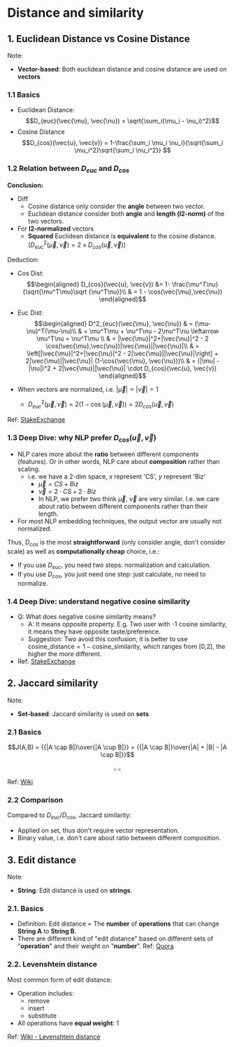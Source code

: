 # Distance and similarity

## 1. Euclidean Distance vs Cosine Distance

Note:
- **Vector-based**: Both euclidean distance and cosine distance are used on **vectors**

### 1.1 Basics

- Euclidean Distance:
  $$D_{euc}(\vec{\mu}, \vec{\nu}) = \sqrt{\sum_i(\mu_i - \nu_i)^2}$$
- Cosine Distance
  $$D_{cos}(\vec{u}, \vec{v}) = 1-\frac{\sum_i \mu_i \nu_i}{\sqrt{\sum_i \mu_i^2}\sqrt{\sum_i \nu_i^2}} $$

### 1.2 Relation between $D_{euc}$ and $D_{cos}$

**Conclusion:** 

- Diff
  - Cosine distance only consider the **angle** between two vector.
  - Euclidean distance consider both **angle** and **length (l2-norm)** of the two vectors.
- For **l2-normalized** vectors
  - **Squared** Euclidean distance is **equivalent** to the cosine distance.($D^2_{euc}(\vec{\mu}, \vec{\nu}) = 2 \times D_{cos}(\vec{u}, \vec{v})$)

Deduction:

- Cos Dist:
$$\begin{aligned}
    D_{cos}(\vec{u}, \vec{v}) &= 1- \frac{\mu^T\nu}{\sqrt{\mu^T\mu}\sqrt {\nu^T\nu}}\\
    & = 1 - \cos(\vec{\mu},\vec{\nu})
\end{aligned}$$
- Euc Dist:
$$\begin{aligned}
    D^2_{euc}(\vec{\mu}, \vec{\nu}) & = (\mu-\nu)^T(\mu-\nu)\\
    & = \mu^T\mu + \nu^T\nu - 2\mu^T\nu  \leftarrow \mu^T\nu = \nu^T\mu \\
    & = |\vec{\mu}|^2+|\vec{\nu}|^2 - 2 \cos(\vec{\mu},\vec{\nu})|\vec{\mu}||\vec{\nu}|\\
    & = \left[|\vec{\mu}|^2+|\vec{\nu}|^2 - 2|\vec{\mu}||\vec{\nu}|\right] + 2|\vec{\mu}||\vec{\nu}| (1-\cos(\vec{\mu}, \vec{\nu}))\\
    & = (|\mu| - |\nu|)^2 + 2|\vec{\mu}||\vec{\nu}| \cdot D_{cos}(\vec{u}, \vec{v})
\end{aligned}$$

- When vectors are normalized, i.e. $|\vec{\mu}| = |\vec{\nu}| = 1$
  - $D^2_{euc}(\vec{\mu}, \vec{\nu}) = 2(1-\cos(\vec{\mu},\vec{\nu})) = 2D_{cos}(\vec{u}, \vec{v})$

Ref: [StakeExchange](https://stats.stackexchange.com/questions/146221/is-cosine-similarity-identical-to-l2-normalized-euclidean-distance)

### 1.3 Deep Dive: why NLP prefer $D_{cos}(\vec{u}, \vec{v})$

- NLP cares more about the **ratio** between different components (features). Or in other words, NLP care about **composition** rather than scaling.
  - i.e. we have a 2-dim space, $x$ represent 'CS', $y$ represent 'Biz'
    - $\vec{\mu} = CS + Biz$
    - $\vec{\nu} = 2\cdot CS + 2\cdot Biz$
    - In NLP, we prefer two think $\vec{\mu}$, $\vec{\nu}$ are very similar. I.e. we care about ratio between different components rather than their length.
- For most NLP embedding techniques, the output vector are usually not normalized.

Thus, $D_{cos}$ is the most **straightforward** (only consider angle, don't consider scale) as well as **computationally cheap** choice, i.e.:

- If you use $D_{euc}$, you need two steps: normalization and calculation.
- If you use $D_{cos}$, you just need one step: just calculate, no need to normalize.

### 1.4 Deep Dive: understand negative cosine similarity

- Q: What does negative cosine similarity means?
  - A: It means opposite property. E.g. Two user with -1 cosine similarity, it means they have opposite taste/preference.
  - Suggestion: Two avoid this confusion, it is better to use ${\text{cosine\_distance}} = 1 - {\text{cosine\_similarity}}$, which ranges from [0,2], the higher the more different.
- Ref: [StakeExchange]( https://stats.stackexchange.com/questions/198810/interpreting-negative-cosine-similarity)


## 2. Jaccard similarity

Note:

- **Set-based**: Jaccard similarity is used on **sets**

### 2.1 Basics

$$J(A,B) = {{|A \cap B|}\over{|A \cup B|}} = {{|A \cap B|}\over{|A| + |B| - |A \cap B|}}$$

<div  align="center">
  <img src=https://upload.wikimedia.org/wikipedia/commons/thumb/1/1f/Intersection_of_sets_A_and_B.svg/371px-Intersection_of_sets_A_and_B.svg.png style = "zoom:40%">
  <img src=https://upload.wikimedia.org/wikipedia/commons/thumb/e/ee/Union_of_sets_A_and_B.svg/371px-Union_of_sets_A_and_B.svg.png style = "zoom:40%">
</div>

Ref: [Wiki](https://en.wikipedia.org/wiki/Jaccard_index)

### 2.2 Comparison

Compared to $D_{euc}$/$D_{cos}$, Jaccard similarity:

- Applied on set, thus don't require vector representation.
- Binary value, i.e. don't care about ratio between different composition.

## 3. Edit distance

Note:

- **String**: Edit distance is used on **strings**.

### 2.1. Basics

- Definition: Edit distance = The **number** of **operations** that can change **String A** to **String B**. 
- There are different kind of "edit distance" based on different sets of "**operation**" and their weight on "**number**". Ref: [Quora](https://www.quora.com/What-is-the-difference-between-Levenshtein-Distance-Algorithm-and-Minimum-Edit-Distance-Algorithm-in-string-processing)

### 2.2. Levenshtein distance

Most common form of edit distance:

- Operation includes:
  - remove
  - insert
  - substitute
- All operations have **equal weight**: 1

Ref: [Wiki - Levenshtein distance](https://en.wikipedia.org/wiki/Levenshtein_distance)